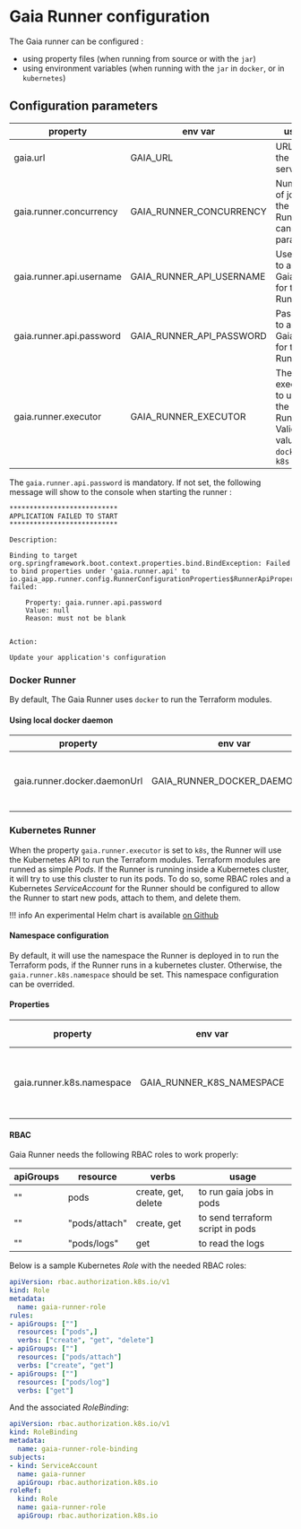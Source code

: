 # Gaia Runner configuration

The Gaia runner can be configured :

- using property files (when running from source or with the `jar`)
- using environment variables (when running with the `jar` in `docker`, or in `kubernetes`)

## Configuration parameters

| property                 | env var                  | usage                                                                  | default value           |
| ------------------------ | ------------------------ | ---------------------------------------------------------------------- | ----------------------- |
| gaia.url                 | GAIA_URL                 | URL of the Gaia server                                                 | `http://localhost:8080` |
| gaia.runner.concurrency  | GAIA_RUNNER_CONCURRENCY  | Number of jobs the Gaia Runner can run in parallel                     | `10`                    |
| gaia.runner.api.username | GAIA_RUNNER_API_USERNAME | Username to access Gaia API for the Runner                             | `gaia-runner`           |
| gaia.runner.api.password | GAIA_RUNNER_API_PASSWORD | Password to access Gaia API for the Runner                             |                         |
| gaia.runner.executor     | GAIA_RUNNER_EXECUTOR     | The executor to use for the Runner. Valid values are `docker` or `k8s` | `docker`                |

The `gaia.runner.api.password` is mandatory.
If not set, the following message will show to the console when starting the runner :

```text
***************************
APPLICATION FAILED TO START
***************************

Description:

Binding to target org.springframework.boot.context.properties.bind.BindException: Failed to bind properties under 'gaia.runner.api' to io.gaia_app.runner.config.RunnerConfigurationProperties$RunnerApiProperties failed:

    Property: gaia.runner.api.password
    Value: null
    Reason: must not be blank


Action:

Update your application's configuration
```

### Docker Runner

By default, The Gaia Runner uses `docker` to run the Terraform modules.

#### Using local docker daemon

| property                     | env var                      | usage                           | default value               |
| ---------------------------- | ---------------------------- | ------------------------------- | --------------------------- |
| gaia.runner.docker.daemonUrl | GAIA_RUNNER_DOCKER_DAEMONURL | URL of the Docker Daemon to use | unix:///var/run/docker.sock |

### Kubernetes Runner

When the property `gaia.runner.executor` is set to `k8s`, the Runner will use the Kubernetes API to run the Terraform modules.
Terraform modules are runned as simple *Pods*.
If the Runner is running inside a Kubernetes cluster, it will try to use this cluster to run its pods.
To do so, some RBAC roles and a Kubernetes *ServiceAccount* for the Runner should be configured to allow the Runner to start new pods, attach to them, and delete them.

!!! info
    An experimental Helm chart is available [on Github](https://github.com/gaia-app/chart)

#### Namespace configuration
By default, it will use the namespace the Runner is deployed in to run the Terraform pods, if the Runner runs in a kubernetes cluster. Otherwise, the `gaia.runner.k8s.namespace` should be set.
This namespace configuration can be overrided.

#### Properties

| property                  | env var                   | usage                                         | default value        |
| ------------------------- | ------------------------- | --------------------------------------------- | -------------------- |
| gaia.runner.k8s.namespace | GAIA_RUNNER_K8S_NAMESPACE | Kubernetes namespace to use when running pods | in-cluster namespace |

#### RBAC

Gaia Runner needs the following RBAC roles to work properly:

| apiGroups | resource      | verbs               | usage                            |
|-----------|---------------|---------------------|----------------------------------|
| ""        | pods          | create, get, delete | to run gaia jobs in pods         |
| ""        | "pods/attach" | create, get         | to send terraform script in pods |
| ""        | "pods/logs"   | get                 | to read the logs                 |

Below is a sample Kubernetes *Role* with the needed RBAC roles:

```yaml
apiVersion: rbac.authorization.k8s.io/v1
kind: Role
metadata:
  name: gaia-runner-role
rules:
- apiGroups: [""]
  resources: ["pods",]
  verbs: ["create", "get", "delete"]
- apiGroups: [""]
  resources: ["pods/attach"]
  verbs: ["create", "get"]
- apiGroups: [""]
  resources: ["pods/log"]
  verbs: ["get"]
```

And the associated *RoleBinding*:

```yaml
apiVersion: rbac.authorization.k8s.io/v1
kind: RoleBinding
metadata:
  name: gaia-runner-role-binding
subjects:
- kind: ServiceAccount
  name: gaia-runner
  apiGroup: rbac.authorization.k8s.io
roleRef:
  kind: Role
  name: gaia-runner-role
  apiGroup: rbac.authorization.k8s.io
```

